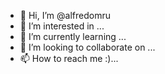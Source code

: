 - 👋 Hi, I’m @alfredomru
- 👀 I’m interested in ...
- 🌱 I’m currently learning ...
- 💞️ I’m looking to collaborate on ...
- 📫 How to reach me :)...



<!---
alfredomru/alfredomru is a ✨ special ✨ repository because its `README.md` (this file) appears on your GitHub profile.
You can click the Preview link to take a look at your changes.
--->
